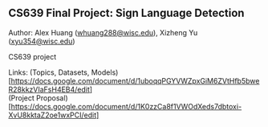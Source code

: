## CS639 Final Project: Sign Language Detection
Author: Alex Huang (whuang288@wisc.edu), Xizheng Yu (xyu354@wisc.edu)

CS639 project

Links:
(Topics, Datasets, Models)[https://docs.google.com/document/d/1uboqqPGYVWZpxGiM6ZVtHfb5bweR28kkzVIaFsH4EB4/edit]<br>
(Project Proposal)[https://docs.google.com/document/d/1K0zzCa8f1VWOdXeds7dbtoxi-XvU8kktaZ2oe1wxPCI/edit]


